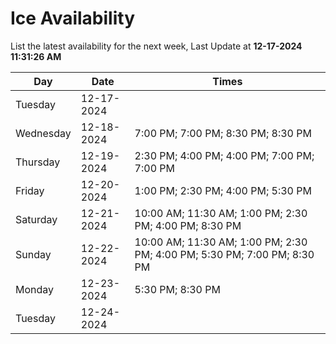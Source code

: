 # Ice Availability

List the latest availability for the next week, Last Update at **12-17-2024 11:31:26 AM**

| Day         | Date        | Times       |
| ----------- | ----------- | ----------- |
|Tuesday|12-17-2024||
|Wednesday|12-18-2024|7:00 PM; 7:00 PM; 8:30 PM; 8:30 PM|
|Thursday|12-19-2024|2:30 PM; 4:00 PM; 4:00 PM; 7:00 PM; 7:00 PM|
|Friday|12-20-2024|1:00 PM; 2:30 PM; 4:00 PM; 5:30 PM|
|Saturday|12-21-2024|10:00 AM; 11:30 AM; 1:00 PM; 2:30 PM; 4:00 PM; 8:30 PM|
|Sunday|12-22-2024|10:00 AM; 11:30 AM; 1:00 PM; 2:30 PM; 4:00 PM; 5:30 PM; 7:00 PM; 8:30 PM|
|Monday|12-23-2024|5:30 PM; 8:30 PM|
|Tuesday|12-24-2024||
